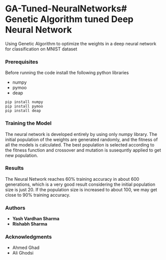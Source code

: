 # GA-Tuned-NeuralNetworks# Genetic Algorithm tuned Deep Neural Network

Using Genetic Algorithm to optimize the weights in a deep neural network for classification on MNIST dataset

### Prerequisites

Before running the code install the following python libraries

* numpy
* pymoo
* deap

```
pip install numpy
pip install pymoo
pip install deap
```

### Training the Model

The neural network is developed entirely by using only numpy library. The initial population of the weights are generated randomly, and the fitness of all the models is calculated. The best population is selected according to the fitness function and crossover and mutation is susequntly applied to get new population.


### Results

The Neural Network reaches 60% training accuracy in about 600 generations, which is a very good
result considering the initial population size is just 20.
If the population size is increased to about 100, we may get close to 90% training accuracy.

### Authors

* **Yash Vardhan Sharma** 
* **Rishabh Sharma**

### Acknowledgments

* Ahmed Ghad
* Ali Ghodsi
